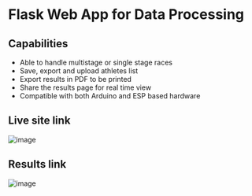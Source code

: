 # Flask Web App for Data Processing
## Capabilities
* Able to handle multistage or single stage races
* Save, export and upload athletes list
* Export results in PDF to be printed
* Share the results page for real time view
* Compatible with both Arduino and ESP based hardware
## Live site link
![image](https://github.com/user-attachments/assets/c1f73f20-95ca-4d1f-86bf-4092e7f3f361)

## Results link
![image](https://github.com/user-attachments/assets/d582fb05-507a-4af0-83c0-dc94be65b905)

